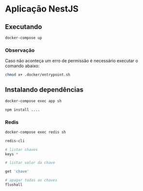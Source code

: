 # Aplicação NestJS

## Executando

```sh
docker-compose up
```

### Observação

Caso não aconteça um erro de permissão é necessário executar o comando abaixo:

```sh
chmod x+ .docker/entrypoint.sh
```

## Instalando dependências

```sh
docker-compose exec app sh

npm install ....
```

### Redis

```sh
docker-compose exec redis sh

redis-cli

# listar chaves
keys *

# listar valor da chave

get 'chave'

# apagar todas as chaves
flushall
```
